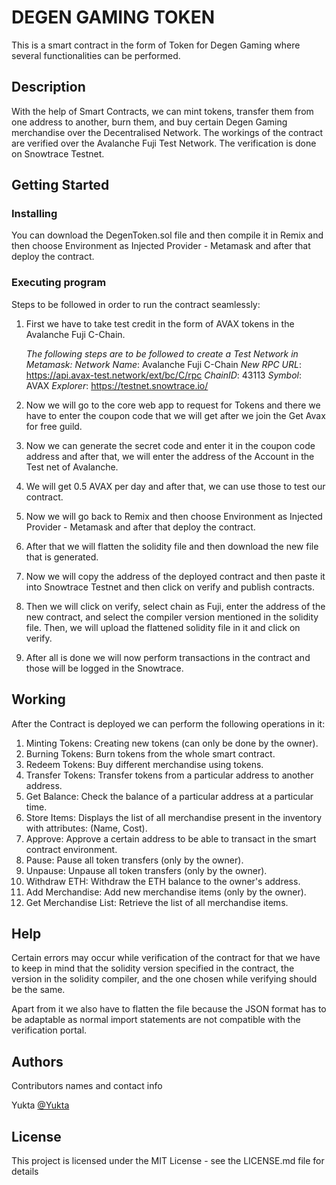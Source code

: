 # DEGEN GAMING TOKEN

This is a smart contract in the form of Token for Degen Gaming where several functionalities can be performed.

## Description

With the help of Smart Contracts, we can mint tokens, transfer them from one address to another, burn them, and buy certain Degen Gaming merchandise over the Decentralised Network. The workings of the contract are verified over the Avalanche Fuji Test Network. The verification is done on Snowtrace Testnet.

## Getting Started

### Installing

You can download the DegenToken.sol file and then compile it in Remix and then choose Environment as Injected Provider - Metamask and after that deploy the contract.

### Executing program

Steps to be followed in order to run the contract seamlessly:

1. First we have to take test credit in the form of AVAX tokens in the Avalanche Fuji C-Chain.

   *The following steps are to be followed to create a Test Network in Metamask:*
   *Network Name*: Avalanche Fuji C-Chain
   *New RPC URL*: https://api.avax-test.network/ext/bc/C/rpc
   *ChainID*: 43113
   *Symbol*: AVAX
   *Explorer*: https://testnet.snowtrace.io/

2. Now we will go to the core web app to request for Tokens and there we have to enter the coupon code that we will get after we join the Get Avax for free guild.
   
3. Now we can generate the secret code and enter it in the coupon code address and after that, we will enter the address of the Account in the Test net of Avalanche.
   
4. We will get 0.5 AVAX per day and after that, we can use those to test our contract.

5. Now we will go back to Remix and then choose Environment as Injected Provider - Metamask and after that deploy the contract.

6. After that we will flatten the solidity file and then download the new file that is generated.

7. Now we will copy the address of the deployed contract and then paste it into Snowtrace Testnet and then click on verify and publish contracts.

8. Then we will click on verify, select chain as Fuji, enter the address of the new contract, and select the compiler version mentioned in the solidity file. Then, we will upload the flattened solidity file in it and click on verify.

9. After all is done we will now perform transactions in the contract and those will be logged in the Snowtrace.


## Working

After the Contract is deployed we can perform the following operations in it:

1. Minting Tokens: Creating new tokens (can only be done by the owner).
2. Burning Tokens: Burn tokens from the whole smart contract.
3. Redeem Tokens: Buy different merchandise using tokens.
4. Transfer Tokens: Transfer tokens from a particular address to another address.
5. Get Balance: Check the balance of a particular address at a particular time.
6. Store Items: Displays the list of all merchandise present in the inventory with attributes: (Name, Cost).
7. Approve: Approve a certain address to be able to transact in the smart contract environment.
8. Pause: Pause all token transfers (only by the owner).
9. Unpause: Unpause all token transfers (only by the owner).
10. Withdraw ETH: Withdraw the ETH balance to the owner's address.
11. Add Merchandise: Add new merchandise items (only by the owner).
12. Get Merchandise List: Retrieve the list of all merchandise items.

## Help

Certain errors may occur while verification of the contract for that we have to keep in mind that the solidity version specified in the contract, the version in the solidity compiler, and the one chosen while verifying should be the same.

Apart from it we also have to flatten the file because the JSON format has to be adaptable as normal import statements are not compatible with the verification portal.

## Authors

Contributors names and contact info

Yukta
[@Yukta](https://www.linkedin.com/in/yukta-/)


## License

This project is licensed under the MIT License - see the LICENSE.md file for details
